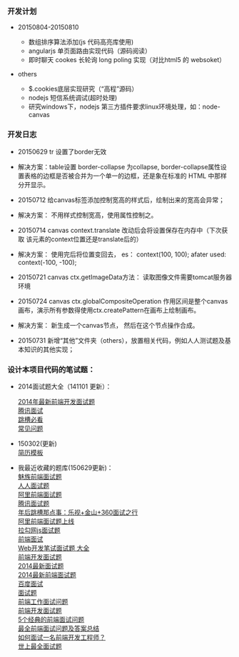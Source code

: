 ### 开发计划
* 20150804-20150810 
  * 数组排序算法添加(js 代码高亮库使用)
  * angularjs 单页面路由实现代码（源码阅读）
  * 即时聊天 cookes 长轮询 long poling 实现（对比html5 的 websoket）

* others
  * $.cookies底层实现研究（“高程”源码）
  * nodejs 短信系统调试(超时处理)
  * 研究windows下，nodejs 第三方插件要求linux环境处理，如：node-canvas


### 开发日志

* 20150629 tr 设置了border无效
* 解决方案：table设置 border-collapse 为collapse, border-collapse属性设置表格的边框是否被合并为一个单一的边框，还是象在标准的 HTML 中那样分开显示。

* 20150712 给canvas标签添加控制宽高的样式后，绘制出来的宽高会异常；
* 解决方案： 不用样式控制宽高，使用属性控制之。

* 20150714 canvas context.translate 改动后会将设置保存在内存中（下次获取 该元素的context位置还是translate后的）
* 解决方案： 使用完后将位置变回去， es： context(100, 100); afater used: context(-100, -100);

* 20150721 canvas ctx.getImageData方法： 读取图像文件需要tomcat服务器环境
* 20150724 canvas ctx.globalCompositeOperation 作用区间是整个canvas画布，演示所有参数得使用ctx.createPattern在画布上绘制画布。
* 解决方案： 新生成一个canvas节点， 然后在这个节点操作合成。

* 20150731 新增“其他”文件夹（others），放置相关代码，例如人人测试题及基本知识的其他实现；



### 设计本项目代码的笔试题：

* 2014面试题大全（141101 更新）：
  
  [2014年最新前端开发面试题](http://clisvoi.blog.163.com/blog/static/2014980502014327104119515/)  
  [腾讯面试](http://www.w3cfuns.com/article-5598237-1-1.html)  
  [跳槽必看](http://developer.51cto.com/art/201202/314618.htm)  
  [常见问题](http://www.csdn.net/article/2012-10-18/2810902-Front-end-Developer-Interview-Questions)  

* 150302(更新)  
  [简历模板](https://github.com/hacke2/ResumeSample)


* 我最近收藏的题库(150629更新)：  
  [魅族前端面试题](http://weibo.com/p/1001603857375168721423)  
  [人人面试题](http://www.w3cfuns.com/thread-5591957-1-1.html)  
  [阿里前端面试题](http://www.w3cfuns.com/thread-5598563-2-1.html)  
  [腾讯面试题](http://www.w3cfuns.com/article-5599657-1-1.html)   
  [年后跳槽那点事：乐视+金山+360面试之行](http://www.cnblogs.com/lvdabao/p/3660707.html)  
  [阿里前端面试题上线](http://fatesinger.com/2722.html)  
  [拉勾网js面试题](http://www.cnblogs.com/52cik/p/js-question-lg.html)  
  [前端面试](http://www.cnblogs.com/allenxing/p/3724382.html)  
  [Web开发笔试面试题 大全](http://mianshiti.diandian.com/)  
  [前端开发面试题](http://segmentfault.com/a/1190000000465431)  
  [2014最新面试题](http://www.html-js.com/article/1743)  
  [2014最新前端面试题](https://github.com/markyun/My-blog/tree/master/Front-end-Developer-Questions)  
  [百度面试](https://github.com/fex-team/interview-questions)  
  [面试题](http://www.w3cfuns.com/forum.php?mod=forumdisplay&fid=51&filter=typeid&typeid=177)  
  [前端工作面试问题](https://github.com/darcyclarke/Front-end-Developer-Interview-Questions/tree/master/Chinese)  
  [前端开发面试题](http://segmentfault.com/a/1190000000465431)  
  [5个经典的前端面试问题](http://ourjs.com/detail/5%E4%B8%AA%E7%BB%8F%E5%85%B8%E7%9A%84%E5%89%8D%E7%AB%AF%E9%9D%A2%E8%AF%95%E9%97%AE%E9%A2%98)  
  [最全前端面试问题及答案总结](http://segmentfault.com/a/1190000002562454)  
  [如何面试一名前端开发工程师？](http://www.html-js.com/article/Large-search-front-team-column%202961)  
  [世上最全面试题](https://github.com/hawx1993/Front-end-Interview-questions)  

  